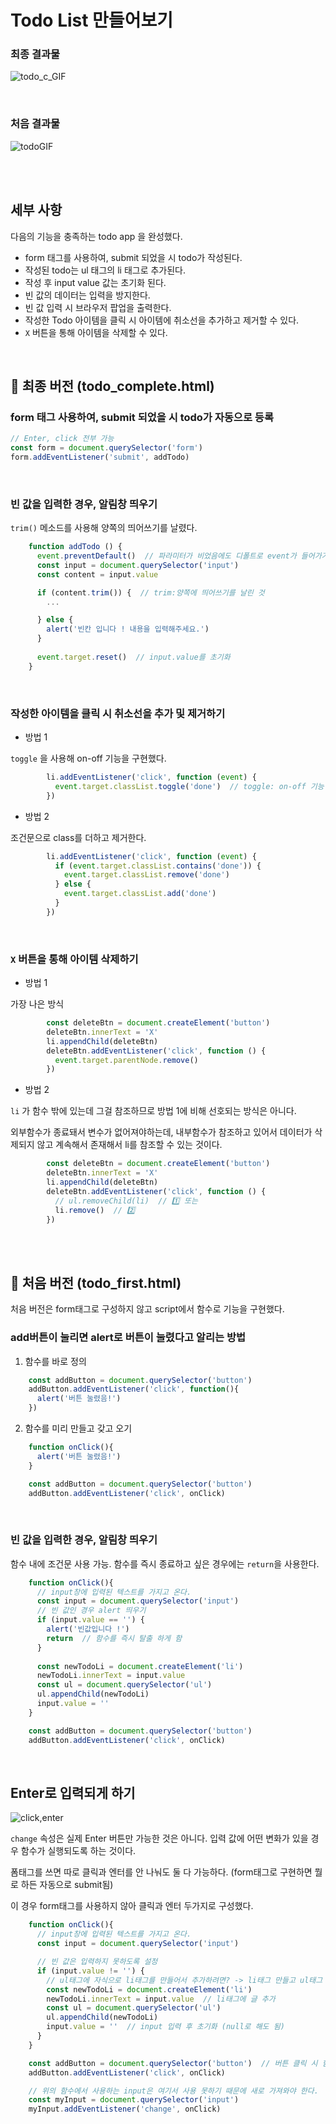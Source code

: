 # Todo List  만들어보기

### 최종 결과물

![todo_c_GIF](https://user-images.githubusercontent.com/77573938/116540663-706ce180-a925-11eb-8593-e3c96c01438c.gif)

<br>

### 처음 결과물

![todoGIF](https://user-images.githubusercontent.com/77573938/116397758-f32c6880-a861-11eb-9755-9baab4d450bf.gif)

<br><br>

## 세부 사항

다음의 기능을 충족하는 todo app 을 완성했다.

- form 태그를 사용하여, submit 되었을 시 todo가 작성된다.
- 작성된 todo는 ul 태그의 li 태그로 추가된다.
- 작성 후 input value 값는 초기화 된다.
- 빈 값의 데이터는 입력을 방지한다.
- 빈 값 입력 시 브라우저 팝업을 출력한다.
- 작성한 Todo 아이템을 클릭 시 아이템에 취소선을 추가하고 제거할 수 있다.
- `X` 버튼을 통해 아이템을 삭제할 수 있다.

<br>

## 💾 최종 버전 (todo_complete.html)

### form 태그 사용하여, submit 되었을 시 todo가 자동으로 등록

```javascript
// Enter, click 전부 가능
const form = document.querySelector('form')
form.addEventListener('submit', addTodo)
```

<br>

### 빈 값을 입력한 경우, 알림창 띄우기

`trim()` 메소드를 사용해 양쪽의 띄어쓰기를 날렸다.

```javascript
    function addTodo () {
      event.preventDefault()  // 파라미터가 비었음에도 디폴트로 event가 들어가기 때문에 preventDefault를 넣어준다.
      const input = document.querySelector('input')
      const content = input.value

      if (content.trim()) {  // trim:양쪽에 띄어쓰기를 날린 것
        ...

      } else {
        alert('빈칸 입니다 ! 내용을 입력해주세요.')
      }
  
      event.target.reset()  // input.value를 초기화
    }
```

<br>

### 작성한 아이템을 클릭 시 취소선을 추가 및 제거하기

- 방법 1

`toggle` 을 사용해 on-off 기능을 구현했다.

```javascript
        li.addEventListener('click', function (event) {
          event.target.classList.toggle('done')  // toggle: on-off 기능 구현
        })
```

- 방법 2 

조건문으로 class를 더하고 제거한다.

```javascript
        li.addEventListener('click', function (event) {
          if (event.target.classList.contains('done')) {
            event.target.classList.remove('done')
          } else {
            event.target.classList.add('done')
          }
        })
```

<br>

### `X` 버튼을 통해 아이템 삭제하기

- 방법 1

가장 나은 방식

```javascript
        const deleteBtn = document.createElement('button')
        deleteBtn.innerText = 'X'
        li.appendChild(deleteBtn)
        deleteBtn.addEventListener('click', function () {
          event.target.parentNode.remove()
        })
```

- 방법 2

`li` 가 함수 밖에 있는데 그걸 참조하므로 방법 1에 비해 선호되는 방식은 아니다.

외부함수가 종료돼서 변수가 없어져야하는데, 내부함수가 참조하고 있어서 데이터가 삭제되지 않고 계속해서 존재해서 li를 참조할 수 있는 것이다.

```javascript
        const deleteBtn = document.createElement('button')
        deleteBtn.innerText = 'X'
        li.appendChild(deleteBtn)
        deleteBtn.addEventListener('click', function () {
          // ul.removeChild(li)  // 1️⃣ 또는
          li.remove()  // 2️⃣
        })
```

<br><br>

## 💾 처음 버전 (todo_first.html)

처음 버전은 form태그로 구성하지 않고 script에서 함수로 기능을 구현했다.



### add버튼이 눌리면 alert로 버튼이 눌렸다고 알리는 방법

1. 함수를 바로 정의

```js
    const addButton = document.querySelector('button')
    addButton.addEventListener('click', function(){
      alert('버튼 눌렸음!')
    })
```

2. 함수를 미리 만들고 갖고 오기

```js
    function onClick(){
      alert('버튼 눌렸음!')
    }

    const addButton = document.querySelector('button')
    addButton.addEventListener('click', onClick)
```

<br>

### 빈 값을 입력한 경우, 알림창 띄우기

함수 내에 조건문 사용 가능. 함수를 즉시 종료하고 싶은 경우에는 `return`을 사용한다.

```js
    function onClick(){
      // input창에 입력된 텍스트를 가지고 온다.
      const input = document.querySelector('input')
      // 빈 값인 경우 alert 띄우기
      if (input.value == '') {
        alert('빈값입니다 !')
        return  // 함수를 즉시 탈출 하게 함
      }
        
      const newTodoLi = document.createElement('li')
      newTodoLi.innerText = input.value
      const ul = document.querySelector('ul')
      ul.appendChild(newTodoLi)
      input.value = ''
    }

    const addButton = document.querySelector('button')
    addButton.addEventListener('click', onClick)
```

<br>

## Enter로 입력되게 하기

![click,enter](https://user-images.githubusercontent.com/77573938/116397754-f1fb3b80-a861-11eb-8e36-597aa8f5faa2.gif)

`change` 속성은 실제 Enter 버튼만 가능한 것은 아니다. 입력 값에 어떤 변화가 있을 경우 함수가 실행되도록 하는 것이다.

폼태그를 쓰면 따로 클릭과 엔터를 안 나눠도 둘 다 가능하다. (form태그로 구현하면 뭘로 하든 자동으로 submit됨)

이 경우 form태그를 사용하지 않아 클릭과 엔터 두가지로 구성했다.

```js
    function onClick(){
      // input창에 입력된 텍스트를 가지고 온다.
      const input = document.querySelector('input')

      // 빈 값은 입력하지 못하도록 설정
      if (input.value != '') {
        // ul태그에 자식으로 li태그를 만들어서 추가하려면? -> li태그 만들고 ul태그 갖고 와서 자식으로 추가
        const newTodoLi = document.createElement('li')
        newTodoLi.innerText = input.value  // li태그에 글 추가
        const ul = document.querySelector('ul')
        ul.appendChild(newTodoLi)
        input.value = ''  // input 입력 후 초기화 (null로 해도 됨)
      }
    }

    const addButton = document.querySelector('button')  // 버튼 클릭 시 함수 실행
    addButton.addEventListener('click', onClick)

    // 위의 함수에서 사용하는 input은 여기서 사용 못하기 때문에 새로 가져와야 한다.
    const myInput = document.querySelector('input')
    myInput.addEventListener('change', onClick)
```

